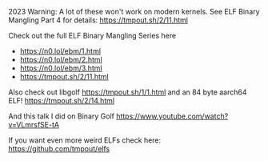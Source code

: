 2023 Warning: A lot of these won't work on modern kernels. See ELF Binary Mangling Part 4 for details: https://tmpout.sh/2/11.html

Check out the full ELF Binary Mangling Series here

- https://n0.lol/ebm/1.html
- https://n0.lol/ebm/2.html
- https://n0.lol/ebm/3.html
- https://tmpout.sh/2/11.html

Also check out libgolf https://tmpout.sh/1/1.html and an 84 byte aarch64 ELF! https://tmpout.sh/2/14.html 

And this talk I did on Binary Golf https://www.youtube.com/watch?v=VLmrsfSE-tA 

If you want even more weird ELFs check here: https://github.com/tmpout/elfs

